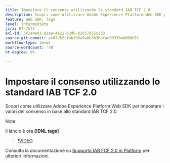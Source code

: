 ```yaml
---
title: Impostare il consenso utilizzando lo standard IAB TCF 2.0
description: Scopri come utilizzare Adobe Experience Platform Web SDK per impostare i valori del consenso in base allo standard IAB TCF 2.0.
feature: Web SDK, Tags
level: Intermediate
jira: KT-7572
exl-id: 341a4e01-02a9-4e21-b3d6-b2657d75c233
source-git-commit: ac07d62cf4bfb6a9a8b383bbfae093304d008b5f
workflow-type: tm+mt
source-wordcount: '78'
ht-degree: 0%

---
```


# Impostare il consenso utilizzando lo standard IAB TCF 2.0

Scopri come utilizzare Adobe Experience Platform Web SDK per impostare i valori del consenso in base allo standard IAB TCF 2.0.

>[!NOTE]
>
> Il lancio è ora **[!DNL tags]**

>[!VIDEO](https://video.tv.adobe.com/v/332695/?quality=12&learn=on)

Consulta la documentazione su [Supporto IAB FCF 2.0 in Platform](https://experienceleague.adobe.com/docs/experience-platform/landing/governance-privacy-security/consent/iab/overview.html) per ulteriori informazioni.
